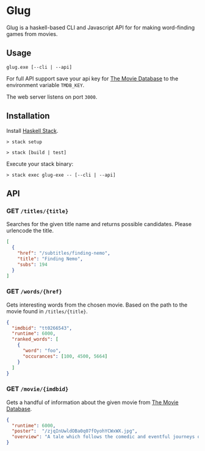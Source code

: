 # Glug

Glug is a haskell-based CLI and Javascript API for for making word-finding games from movies.

## Usage

`glug.exe [--cli | --api]`

For full API support save your api key for [The Movie Database](https://www.themoviedb.org/) to
the environment variable `TMDB_KEY`.

The web server listens on port `3000`.

## Installation

Install [Haskell Stack](http://docs.haskellstack.org/en/stable/README/).

`> stack setup`

`> stack [build | test]`

Execute your stack binary:

`> stack exec glug-exe -- [--cli | --api]`

## API

### GET `/titles/{title}`

Searches for the given title name and returns possible candidates. Please urlencode the title.

```json
[
  {
    "href": "/subtitles/finding-nemo",
    "title": "Finding Nemo",
    "subs": 194
  }
]
```

### GET `/words/{href}`

Gets interesting words from the chosen movie. Based on the path to the movie found in `/titles/{title}`.

```json
{
  "imdbid": "tt0266543",
  "runtime": 6000,
  "ranked_words": [
    {
      "word": "foo",
      "occurances": [100, 4500, 5664]
    }
  ]
}
```

### GET `/movie/{imdbid}`

Gets a handful of information about the given movie from [The Movie Database](https://www.themoviedb.org/).

```json
{
  "runtime": 6000,
  "poster":  "/zjqInUwldOBa0q07fOyohYCWxWX.jpg",
  "overview": "A tale which follows the comedic and eventful journeys of two fish, the fretful ..."
}
```
